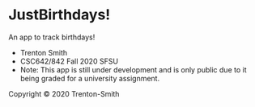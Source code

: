 # JustBirthdays!

An app to track birthdays!

- Trenton Smith
- CSC642/842 Fall 2020 SFSU
- Note: This app is still under development and is only public due to it being graded for a university assignment.

Copyright © 2020 Trenton-Smith
